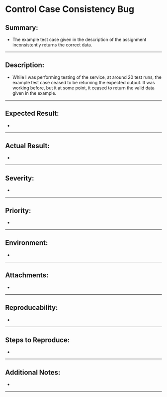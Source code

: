 # __Control Case Consistency Bug__


## __Summary:__
- The example test case given in the description of the assignment inconsistently returns the correct data.

---

## __Description:__
- While I was performing testing of the service, at around 20 test runs, the example test case ceased to be returning the expected output. It was working before, but it at some point, it ceased to return the valid data given in the example.


---

## __Expected Result:__
- 

---


## __Actual Result:__  
- 

---


## __Severity:__
- 

---

## __Priority:__
- 

---


## __Environment:__
- 

---

## __Attachments:__
- 

---

## __Reproducability:__
- 

---



## __Steps to Reproduce:__
- 

---


## __Additional Notes:__
- 


---